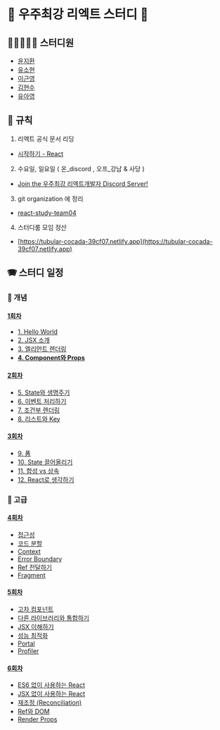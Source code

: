 # 🚀 우주최강 리엑트 스터디 🚀

## 👨‍👨‍👦👩‍👧 스터디원
- [윤지환](https://github.com/consolekakao)
- [유소현](https://github.com/ppotatoG)
- [이근영](https://github.com/Keunyeong)
- [김현수](https://github.com/FE-HyunSu)
- [유아영](https://github.com/ahyoung21)

## 📰 규칙

1. 리엑트 공식 문서 리딩

- [시작하기 - React](https://ko.reactjs.org/docs/getting-started.html)

2. 수요일, 일요일 ( 온_discord , 오프_강남 & 사당 )

- [Join the 우주최강 리엑트개발자 Discord Server!](https://discord.gg/dRQU8Kwr)

3. git organization 에 정리

- [react-study-team04](https://github.com/react-study-team04)

4. 스터디룸 모임 정산
- [https://tubular-cocada-39cf07.netlify.app](https://tubular-cocada-39cf07.netlify.app)

## 🪗 스터디 일정

### 🎳 개념

#### [1회차](https://github.com/react-study-team04/study/blob/main/step01.md)

- [1. Hello World](https://ko.reactjs.org/docs/hello-world.html)
- [2. JSX 소개](https://ko.reactjs.org/docs/introducing-jsx.html)
- [3. 엘리먼트 렌더링](https://ko.reactjs.org/docs/rendering-elements.html)
- **[4. Component와 Props](https://www.notion.so/21e245bc0abb4c69bff4b5dec3218758)**

#### [2회차](https://github.com/react-study-team04/study/blob/main/step02.md)

- [5. State와 생명주기](https://ko.reactjs.org/docs/state-and-lifecycle.html)
- [6. 이벤트 처리하기](https://ko.reactjs.org/docs/handling-events.html)
- [7. 조건부 렌더링](https://ko.reactjs.org/docs/conditional-rendering.html)
- [8. 리스트와 Key](https://ko.reactjs.org/docs/lists-and-keys.html)

#### [3회차](https://github.com/react-study-team04/study/blob/main/step03.md)

- [9. 폼](https://ko.reactjs.org/docs/forms.html)
- [10. State 끌어올리기](https://ko.reactjs.org/docs/lifting-state-up.html)
- [11. 합성 vs 상속](https://ko.reactjs.org/docs/composition-vs-inheritance.html)
- [12. React로 생각하기](https://ko.reactjs.org/docs/thinking-in-react.html)

### 🚁 고급

#### [4회차](https://github.com/react-study-team04/study/blob/main/step04.md)
- [접근성](https://ko.reactjs.org/docs/accessibility.html)
- [코드 분할](https://ko.reactjs.org/docs/code-splitting.html)
- [Context](https://ko.reactjs.org/docs/context.html)
- [Error Boundary](https://www.notion.so/21e245bc0abb4c69bff4b5dec3218758)
- [Ref 전달하기](https://ko.reactjs.org/docs/forwarding-refs.html)
- [Fragment](https://ko.reactjs.org/docs/fragments.html)

#### [5회차](https://github.com/react-study-team04/study/blob/main/step05.md)
- [고차 컴포넌트](https://ko.reactjs.org/docs/higher-order-components.html)
- [다른 라이브러리와 통합하기](https://ko.reactjs.org/docs/integrating-with-other-libraries.html)
- [JSX 이해하기](https://ko.reactjs.org/docs/jsx-in-depth.html)
- [성능 최적화](https://ko.reactjs.org/docs/optimizing-performance.html)
- [Portal](https://ko.reactjs.org/docs/portals.html)
- [Profiler](https://ko.reactjs.org/docs/profiler.html)

#### [6회차](https://github.com/react-study-team04/study/blob/main/step06.md)
- [ES6 없이 사용하는 React](https://ko.reactjs.org/docs/react-without-es6.html)
- [JSX 없이 사용하는 React](https://ko.reactjs.org/docs/react-without-jsx.html)
- [재조정 (Reconciliation)](https://ko.reactjs.org/docs/reconciliation.html)
- [Ref와 DOM](https://ko.reactjs.org/docs/refs-and-the-dom.html)
- [Render Props](https://ko.reactjs.org/docs/render-props.html)
